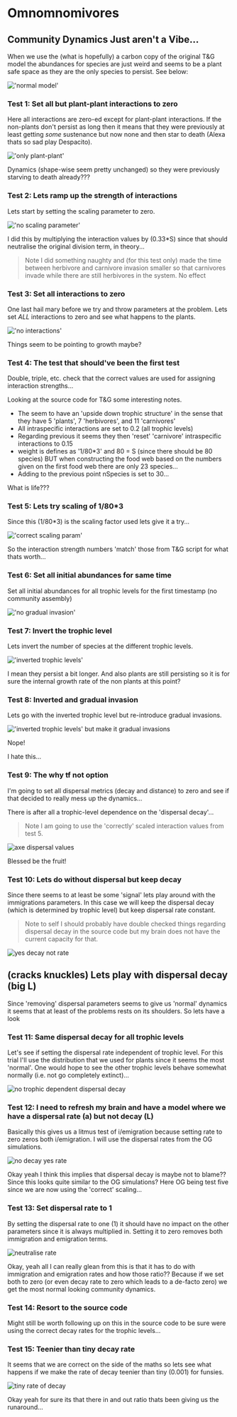 # Omnomnomivores

## Community Dynamics Just aren't a Vibe...

When we use the (what is hopefully) a carbon copy of the original T&G model the
abundances for species are just weird and seems to be a plant safe space as they
are the only species to persist. See below:

!['normal model'](figures/diagnostics.png)

### Test 1: Set all but plant-plant interactions to zero

Here all interactions are zero-ed except for plant-plant interactions. If the
non-plants don't persist as long then it means that they were previously at
least getting _some_ sustenance but now none and then star to death (Alexa thats
so sad play Despacito).

!['only plant-plant'](figures/diagnostics_only_plant-plant.png)

Dynamics (shape-wise seem pretty unchanged) so they were previously starving to
death already???

### Test 2: Lets ramp up the strength of interactions

Lets start by setting the scaling parameter to zero.

!['no scaling parameter'](figures/diagnostics_no_scaling.png)

I did this by multiplying the interaction values by (0.33*S) since that should
neutralise the original division term, in theory...

> Note I did something naughty and (for this test only) made the time between
> herbivore and carnivore invasion smaller so that carnivores invade while there
> are still herbivores in the system. No effect

### Test 3: Set all interactions to zero

One last hail mary before we try and throw parameters at the problem. Lets set
_ALL_ interactions to zero and see what happens to the plants.

!['no interactions'](figures/diagnostics_no_interactions.png)

Things seem to be pointing to growth maybe?

### Test 4: The test that should've been the first test

Double, triple, etc. check that the correct values are used for assigning
interaction strengths...

Looking at the source code for T&G some interesting notes.

- The seem to have an 'upside down trophic structure' in the sense that they
  have 5 'plants', 7 'herbivores', and 11 'carnivores'
- All intraspecific interactions are set to 0.2 (all trophic levels)
- Regarding previous it seems they then 'reset' 'carnivore' intraspecific
  interactions to 0.15
- weight is defines as '1/80*3' and 80 = S (since there should be 80 species)
  BUT when constructing the food web based on the numbers given on the first
  food web there are only 23 species...  
- Adding to the previous point nSpecies is set to 30...

What is life???

### Test 5: Lets try scaling of 1/80*3

Since this (1/80*3) is the scaling factor used lets give it a try...

!['correct scaling param'](figures/diagnostics_correct_scaling.png)

So the interaction strength numbers 'match' those from T&G script for what thats
worth...

### Test 6: Set all initial abundances for same time

Set all initial abundances for all trophic levels for the first timestamp (no
community assembly)

!['no gradual invasion'](figures/diagnostics_same_init.png)

### Test 7: Invert the trophic level

Lets invert the number of species at the different trophic levels.

!['inverted trophic levels'](figures/diagnostics_inverted_trophic.png)

I mean they persist a bit longer. And also plants are still persisting so it is
for sure the internal growth rate of the non plants at this point?

### Test 8: Inverted and gradual invasion

Lets go with the inverted trophic level but re-introduce gradual invasions.

!['inverted trophic levels' but make it gradual invasions](figures/diagnostics_inverted_gradual.png)

Nope!

I hate this...

### Test 9: The why tf not option

I'm going to set all dispersal metrics (decay and distance) to zero and see if
that decided to really mess up the dynamics...

There is after all a trophic-level dependence on the 'dispersal decay'...

> Note I am going to use the 'correctly' scaled interaction values from test 5.

![axe dispersal values](figures/diagnostics_no_dispersal.png)

Blessed be the fruit!

### Test 10: Lets do without dispersal but keep decay

Since there seems to at least be some 'signal' lets play around with the
immigrations parameters. In this case we will keep the dispersal decay (which is
determined by trophic level) but keep dispersal rate constant.

> Note to self I should probably have double checked things regarding dispersal
> decay in the source code but my brain does not have the current capacity for
> that.

![yes decay not rate](figures/diagnostics_no_dispersal_yes_decay.png)

## (cracks knuckles) Lets play with dispersal decay (big L)

Since 'removing' dispersal parameters seems to give us 'normal' dynamics it
seems that at least of the problems rests on its shoulders. So lets have a look

### Test 11: Same dispersal decay for all trophic levels

Let's see if setting the dispersal rate independent of trophic level. For this
trial I'll use the distribution that we used for plants since it seems the most
'normal'. One would hope to see the other trophic levels behave somewhat
normally (i.e. not go completely extinct)...

![no trophic dependent dispersal decay](figures/diagnostics_no_trophic_dispersal.png)

### Test 12: I need to refresh my brain and have a model where we have a dispersal rate (a) but not decay (L)

Basically this gives us a litmus test of i/emigration because setting rate to
zero zeros both i/emigration. I will use the dispersal rates from the OG
simulations.

![no decay yes rate](figures/diagnostics_yes_rate_no_decay.png)

Okay yeah I think this implies that dispersal decay is maybe not to blame??
Since this looks quite similar to the OG simulations? Here OG being test five
since we are now using the 'correct' scaling...

### Test 13: Set dispersal rate to 1

By setting the dispersal rate to one (1) it should have no impact on the other
parameters since it is always multiplied in. Setting it to zero removes both
immigration and emigration terms.

![neutralise rate](figures/diagnostics_neutral_rate.png)

Okay, yeah all I can really glean from this is that it has to do with
immigration and emigration rates and how those ratio?? Because if we set both to
zero (or even decay rate to zero which leads to a de-facto zero) we get the most
normal looking community dynamics.

### Test 14: Resort to the source code

Might still be worth following up on this in the source code to be sure were
using the correct decay rates for the trophic levels...

### Test 15: Teenier than tiny decay rate

It seems that we are correct on the side of the maths so lets see what happens
if we make the rate of decay teenier than tiny (0.001) for funsies.

![tiny rate of decay](figures/diagnostics_tiny_rate.png)

Okay yeah for sure its that there in and out ratio thats been giving us the
runaround...
